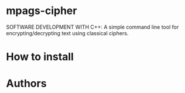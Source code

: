 # mpags-cipher
SOFTWARE DEVELOPMENT WITH C++: A simple command line tool for encrypting/decrypting text using classical ciphers. 

# How to install

# Authors